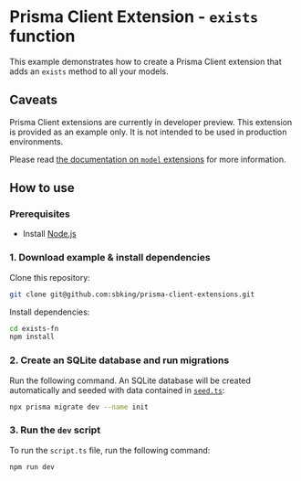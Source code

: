 # Prisma Client Extension - `exists` function

This example demonstrates how to create a Prisma Client extension that adds an `exists` method to all your models.


## Caveats

Prisma Client extensions are currently in developer preview. This extension is provided as an example only. It is not intended to be used in production environments.

Please read [the documentation on `model` extensions](https://www.prisma.io/docs/concepts/components/prisma-client/client-extensions/model) for more information.

## How to use

### Prerequisites

- Install [Node.js](https://nodejs.org/en/download/)

### 1. Download example & install dependencies

Clone this repository:

```sh
git clone git@github.com:sbking/prisma-client-extensions.git
```

Install dependencies:

```sh
cd exists-fn
npm install
```

### 2. Create an SQLite database and run migrations

Run the following command. An SQLite database will be created automatically and seeded with data contained in [`seed.ts`](./prisma/seed.ts):

```sh
npx prisma migrate dev --name init
```

### 3. Run the `dev` script

To run the `script.ts` file, run the following command:

```sh
npm run dev
```
